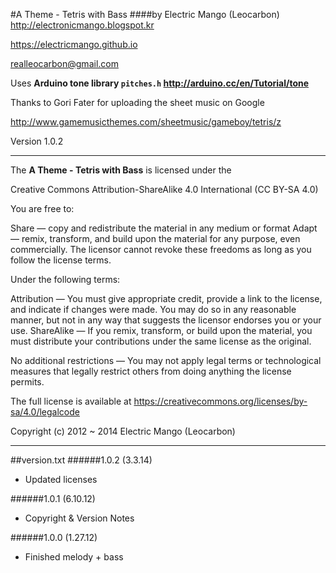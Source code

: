 #A Theme - Tetris with Bass
####by Electric Mango (Leocarbon)
<http://electronicmango.blogspot.kr>

<https://electricmango.github.io>

<realleocarbon@gmail.com>

Uses **Arduino tone library <code>pitches.h</code> <http://arduino.cc/en/Tutorial/tone>**

Thanks to Gori Fater for uploading the sheet music on Google

<http://www.gamemusicthemes.com/sheetmusic/gameboy/tetris/z>

Version 1.0.2

---
The **A Theme - Tetris with Bass** is licensed under the

Creative Commons Attribution-ShareAlike 4.0 International (CC BY-SA 4.0)

You are free to:

Share — copy and redistribute the material in any medium or format
Adapt — remix, transform, and build upon the material
for any purpose, even commercially.
The licensor cannot revoke these freedoms as long as you follow the license terms.

Under the following terms:

Attribution — You must give appropriate credit, provide a link to the license, and indicate if changes were made. You may do so in any reasonable manner, but not in any way that suggests the licensor endorses you or your use.
ShareAlike — If you remix, transform, or build upon the material, you must distribute your contributions under the same license as the original.

No additional restrictions — You may not apply legal terms or technological measures that legally restrict others from doing anything the license permits.

The full license is available at <https://creativecommons.org/licenses/by-sa/4.0/legalcode>
  
Copyright (c) 2012 ~ 2014 Electric Mango (Leocarbon)

---
##version.txt
######1.0.2 (3.3.14)
* Updated licenses

######1.0.1 (6.10.12)
* Copyright & Version Notes
   
######1.0.0 (1.27.12)
* Finished melody + bass